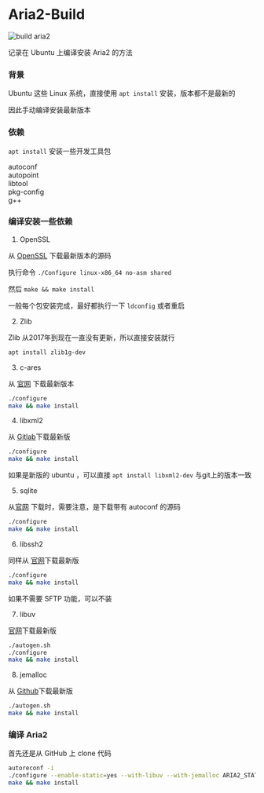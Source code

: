 # Aria2-Build

![build aria2](https://github.com/lizhaode/Aria2-Build/workflows/build%20aria2/badge.svg)


记录在 Ubuntu 上编译安装 Aria2 的方法


### 背景

Ubuntu 这些 Linux 系统，直接使用 `apt install` 安装，版本都不是最新的

因此手动编译安装最新版本


### 依赖

`apt install` 安装一些开发工具包 
 
autoconf  
autopoint  
libtool   
pkg-config   
g++  


### 编译安装一些依赖

1. OpenSSL

从 [OpenSSL](https://www.openssl.org/source/) 下载最新版本的源码

执行命令 `./Configure linux-x86_64 no-asm shared`

然后 `make && make install`

一般每个包安装完成，最好都执行一下 `ldconfig` 或者重启

2. Zlib

Zlib 从2017年到现在一直没有更新，所以直接安装就行

```bash
apt install zlib1g-dev
```

3. c-ares

从 [官网](https://c-ares.haxx.se/) 下载最新版本

```bash
./configure
make && make install
```

4. libxml2

从 [Gitlab](https://gitlab.gnome.org/GNOME/libxml2)下载最新版

```bash
./configure
make && make install
```

如果是新版的 ubuntu ，可以直接 `apt install libxml2-dev` 与git上的版本一致


5. sqlite

从[官网](https://www.sqlite.org/download.html) 下载时，需要注意，是下载带有 autoconf 的源码

```bash
./configure
make && make install
```

6. libssh2

同样从 [官网](https://www.libssh2.org/)下载最新版

```bash
./configure
make && make install
```

如果不需要 SFTP 功能，可以不装


7. libuv

[官网](https://dist.libuv.org/dist/)下载最新版

```bash
./autogen.sh
./configure
make && make install
```

8. jemalloc

从 [Github](https://github.com/jemalloc/jemalloc/tree/master)下载最新版

```bash
./autogen.sh
make && make install
```


### 编译 Aria2

首先还是从 GitHub 上 clone 代码

```bash
autoreconf -i
./configure --enable-static=yes --with-libuv --with-jemalloc ARIA2_STATIC=yes
make && make install
```

